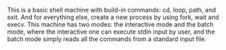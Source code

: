 This is a basic shell machine with build-in commands: cd, loop, path, and exit. 
And for everything else, create a new process by using fork, wait and execv. 
This machine has two modes: the interactive mode and the batch mode, where the interactive one can 
execute stdin input by user, and the batch mode simply reads all the commands from a standard input file.